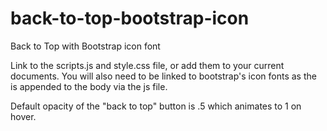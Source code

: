 # back-to-top-bootstrap-icon
Back to Top with Bootstrap icon font

Link to the scripts.js and style.css file, or add them to your current documents. 
You will also need to be linked to bootstrap's icon fonts as the <i class="glyphicon glyphicon-chevron-up"></i> is 
appended to the body via the js file. 

Default opacity of the "back to top" button is .5 which animates to 1 on hover. 

